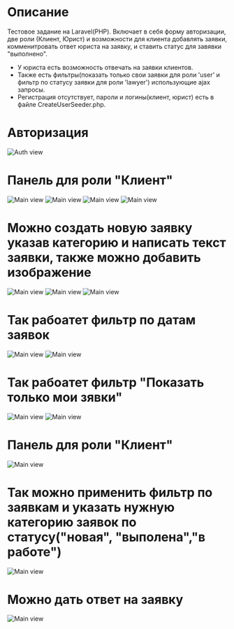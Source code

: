 # Описание
Тестовое задание на Laravel(PHP). Включает в себя форму авторизации, две роли (Клиент, Юрист) и возможности для клиента добавлять заявки, комменитровать ответ юриста на заявку, и ставить статус для завявки "выполнено".
* У юриста есть возможность отвечать на заявки клиентов. 
* Также есть фильтры(показать только свои заявки для роли 'user' и фильтр по статусу заявки для роли 'lawyer') использующие ajax запросы.
* Регистрация отсутствует, пароли и логины(клиент, юрист) есть в файле CreateUserSeeder.php.
# Авторизация
![Auth view](screenshots/auth_page.png)
# Панель для роли "Клиент"
![Main view](screenshots/account_page_1.png)
![Main view](screenshots/account_page_2.png)
![Main view](screenshots/account_page_3.png)
![Main view](screenshots/account_page_4.png)
# Можно создать новую заявку указав категорию и написать текст заявки, также можно добавить изображение
![Main view](screenshots/create_page_1.png)
![Main view](screenshots/create_page_2.png)
![Main view](screenshots/complete_!_create_page_3.png)
# Так рабоатет фильтр по датам заявок
![Main view](screenshots/filter_date_page_account_page_1.png)
![Main view](screenshots/filter_date_page_account_page_2.png)
# Так рабоатет фильтр "Показать только мои зявки"
![Main view](screenshots/filter_only_my_page_account_page_1.png)
![Main view](screenshots/filter_only_my_page_account_page_2.png)
# Панель для роли "Клиент"
![Main view](screenshots/lawyer_page.png)
# Так можно применить фильтр по заявкам и указать нужную категорию заявок по статусу("новая", "выполена","в работе")
![Main view](screenshots/law_filter_new.png)
#  Можно дать ответ на заявку
![Main view](screenshots/take_req.png)
